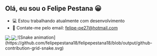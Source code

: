 ## Olá, eu sou o Felipe Pestana 😀

- 💻 Estou trabalhando atualmente com desenvolvimento
- 📩 Contate-me pelo email: felipe-pe27@hotmail.com

 <div style="display: inline_block">
 <a href="https://github.com/felipepestana18">
   <img align="center" height="150" src="https://github-readme-stats.vercel.app/api?username=felipepestana18&show_icons=true&theme=dracula&include_all_commits=true&count_private=true"/>
   
   <img align="center" height="150" src="https://github-readme-stats.vercel.app/api/top-langs/?username=felipepestana18&layout=compact&langs_count=7&theme=dracula"/>
  </a> 
  ![Snake animation](https://github.com/felipepestana18/felipepestana18/blob/output/github-contribution-grid-snake.svg)
</div>
  


<!-- 
- 😄 Pronouns: ...
 -⚡ Fun fact: ...
- 👯 I’m looking to collaborate on ...
- 🤔 I’m looking for help with ...
-->
